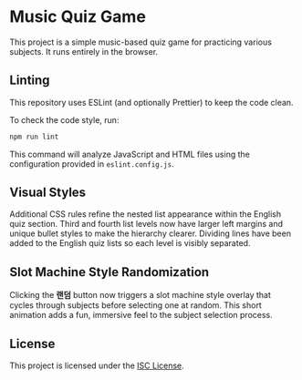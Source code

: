 # Music Quiz Game

This project is a simple music-based quiz game for practicing various subjects. It runs entirely in the browser.

## Linting

This repository uses ESLint (and optionally Prettier) to keep the code clean.

To check the code style, run:

```bash
npm run lint
```

This command will analyze JavaScript and HTML files using the configuration provided in `eslint.config.js`.

## Visual Styles

Additional CSS rules refine the nested list appearance within the English quiz section. Third and fourth list levels now have larger left margins and unique bullet styles to make the hierarchy clearer.
Dividing lines have been added to the English quiz lists so each level is visibly separated.

## Slot Machine Style Randomization

Clicking the **랜덤** button now triggers a slot machine style overlay that cycles
through subjects before selecting one at random. This short animation adds a
fun, immersive feel to the subject selection process.

## License

This project is licensed under the [ISC License](LICENSE).
